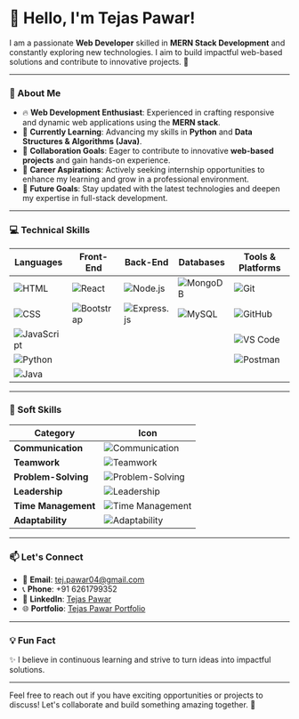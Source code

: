 # 👋 Hello, I'm Tejas Pawar!

I am a passionate **Web Developer** skilled in **MERN Stack Development** and constantly exploring new technologies. I aim to build impactful web-based solutions and contribute to innovative projects. 🚀  

---

### 🌟 About Me
- 🔥 **Web Development Enthusiast**: Experienced in crafting responsive and dynamic web applications using the **MERN stack**.
- 📖 **Currently Learning**: Advancing my skills in **Python** and **Data Structures & Algorithms (Java)**.
- 🤝 **Collaboration Goals**: Eager to contribute to innovative **web-based projects** and gain hands-on experience.
- 🎯 **Career Aspirations**: Actively seeking internship opportunities to enhance my learning and grow in a professional environment.
- 🌱 **Future Goals**: Stay updated with the latest technologies and deepen my expertise in full-stack development.

---

### 💻 Technical Skills  

| **Languages**       | **Front-End**      | **Back-End**       | **Databases**       | **Tools & Platforms**                              |
|---------------------|--------------------|--------------------|---------------------|----------------------------------------------------|
| ![HTML](https://img.shields.io/badge/HTML-E34F26?style=for-the-badge&logo=html5&logoColor=white) | ![React](https://img.shields.io/badge/React-61DAFB?style=for-the-badge&logo=react&logoColor=black) | ![Node.js](https://img.shields.io/badge/Node.js-339933?style=for-the-badge&logo=nodedotjs&logoColor=white) | ![MongoDB](https://img.shields.io/badge/MongoDB-47A248?style=for-the-badge&logo=mongodb&logoColor=white) | ![Git](https://img.shields.io/badge/Git-F05032?style=for-the-badge&logo=git&logoColor=white) |
| ![CSS](https://img.shields.io/badge/CSS-1572B6?style=for-the-badge&logo=css3&logoColor=white) | ![Bootstrap](https://img.shields.io/badge/Bootstrap-563D7C?style=for-the-badge&logo=bootstrap&logoColor=white) | ![Express.js](https://img.shields.io/badge/Express.js-000000?style=for-the-badge&logo=express&logoColor=white) | ![MySQL](https://img.shields.io/badge/MySQL-4479A1?style=for-the-badge&logo=mysql&logoColor=white) | ![GitHub](https://img.shields.io/badge/GitHub-181717?style=for-the-badge&logo=github&logoColor=white) |
| ![JavaScript](https://img.shields.io/badge/JavaScript-F7DF1E?style=for-the-badge&logo=javascript&logoColor=black) |   |   |   | ![VS Code](https://img.shields.io/badge/VS%20Code-007ACC?style=for-the-badge&logo=visual-studio-code&logoColor=white) |
| ![Python](https://img.shields.io/badge/Python-3776AB?style=for-the-badge&logo=python&logoColor=white) |   |   |   | ![Postman](https://img.shields.io/badge/Postman-FF6C37?style=for-the-badge&logo=postman&logoColor=white) |
| ![Java](https://img.shields.io/badge/Java-007396?style=for-the-badge&logo=java&logoColor=white) |   |   |   |   |

---

### 🌟 Soft Skills  

| **Category**        | **Icon**                                                                                                     |
|----------------------|------------------------------------------------------------------------------------------------------------|
| **Communication**    | ![Communication](https://img.shields.io/badge/Communication-%23F39C12?style=for-the-badge&logo=webauthn&logoColor=white) |
| **Teamwork**         | ![Teamwork](https://img.shields.io/badge/Teamwork-%2342A5F5?style=for-the-badge&logo=handshake&logoColor=white)         |
| **Problem-Solving**  | ![Problem-Solving](https://img.shields.io/badge/Problem%20Solving-%238E44AD?style=for-the-badge&logo=labstack&logoColor=white) |
| **Leadership**       | ![Leadership](https://img.shields.io/badge/Leadership-%23E67E22?style=for-the-badge&logo=leaderboard&logoColor=white)    |
| **Time Management**  | ![Time Management](https://img.shields.io/badge/Time%20Management-%231ABC9C?style=for-the-badge&logo=hourglass&logoColor=white) |
| **Adaptability**     | ![Adaptability](https://img.shields.io/badge/Adaptability-%239B59B6?style=for-the-badge&logo=flow&logoColor=white)        |

---

### 📫 Let's Connect
- 📧 **Email**: [tej.pawar04@gmail.com](mailto:tej.pawar04@gmail.com)  
- 📞 **Phone**: +91 6261799352  
- 💼 **LinkedIn**: [Tejas Pawar](https://www.linkedin.com/in/tejas-pawar-b63054253/)  
- 🌐 **Portfolio**: [Tejas Pawar Portfolio](https://portfolio-tejas-bd3b5.web.app/)

---

### 💡 Fun Fact  
✨ I believe in continuous learning and strive to turn ideas into impactful solutions.  

---

Feel free to reach out if you have exciting opportunities or projects to discuss! Let's collaborate and build something amazing together. 🚀
